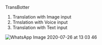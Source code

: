  TransBotter
 
 1) Translation with Image input 
 2) Trnslation with Voice input
 3) Translation with Text input
 
![WhatsApp Image 2020-07-26 at 13 03 46](https://user-images.githubusercontent.com/59865047/88474040-cfd63500-cf40-11ea-8d4e-1d59820040c3.jpeg)
